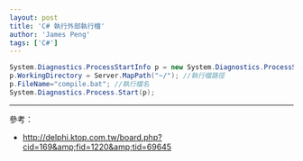 ```yaml
---
layout: post
title: 'C# 執行外部執行檔'
author: 'James Peng'
tags: ['C#']
---
```


~~~csharp
System.Diagnostics.ProcessStartInfo p = new System.Diagnostics.ProcessStartInfo();
p.WorkingDirectory = Server.MapPath("~/"); //執行檔路徑
p.FileName="compile.bat"; //執行檔名
System.Diagnostics.Process.Start(p);
~~~

----------

參考：

- http://delphi.ktop.com.tw/board.php?cid=169&amp;fid=1220&amp;tid=69645

